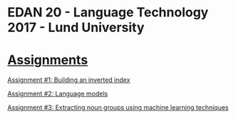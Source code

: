 # EDAN 20 - Language Technology 2017 - Lund University

# [Assignments](http://cs.lth.se/edan20/coursework/)

[Assignment #1: Building an inverted index](https://github.com/Bruno81930/EDAN20-Labs/tree/master/Assignment1)

[Assignment #2: Language models](https://github.com/Bruno81930/EDAN20-Labs/tree/master/Assignment2)

[Assignment #3: Extracting noun groups using machine learning techniques](https://github.com/Bruno81930/EDAN20-Labs/tree/master/Assignment3)
